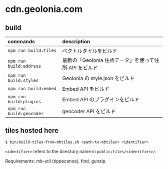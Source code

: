 # cdn.geolonia.com

## build

| commands                 | description |
| :----------------------- | :------------- |
| `npm run build:tiles`    | ベクトルタイルをビルド |
| `npm run build:address`  | 最新の「Geolonia 住所データ」を使って住所 API をビルド |
| `npm run build:styles`    | Geolonia の style.json をビルド |
| `npm run build:embed`    | Embed API をビルド |
| `npm run build:plugins`  | Embed API のプラグインをビルド |
| `npm run build:geocoder` | geocoder API をビルド |

## tiles hosted here

```
$ bin/build-tiles-from-mbtiles.sh <path-to-mbtiles> <identifier>
```

`<identifier>` refers to the directory name in `public/tiles/<identifier>/`.

Requirements: mb-util (tippecanoe), find, gunzip.
